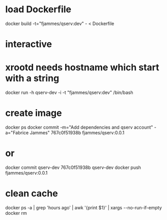 # load Dockerfile
docker build -t="fjammes/qserv:dev" - < Dockerfile

# interactive
# xrootd needs hostname which start with a string
docker run -h qserv-dev -i -t "fjammes/qserv:dev" /bin/bash

# create image
docker ps
docker commit -m="Add dependencies and qserv account" -a="Fabrice Jammes" 767c0f51938b fjammes/qserv:0.0.1
# or
docker commit qserv-dev 767c0f51938b qserv-dev
docker push fjammes/qserv:0.0.1

# clean cache
docker ps -a | grep 'hours ago' | awk '{print $1}' | xargs --no-run-if-empty docker rm
